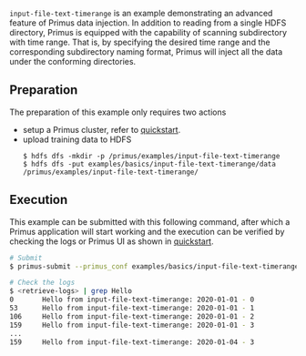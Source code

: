 `input-file-text-timerange` is an example demonstrating an advanced feature of Primus data
injection. In addition to reading from a single HDFS directory, Primus is equipped with the
capability of scanning subdirectory with time range. That is, by specifying the desired time range
and the corresponding subdirectory naming format, Primus will inject all the data under the
conforming directories.

## Preparation

The preparation of this example only requires two actions
- setup a Primus cluster, refer to [quickstart](../../docs/primus-quickstart.md).
- upload training data to HDFS
  ```
  $ hdfs dfs -mkdir -p /primus/examples/input-file-text-timerange 
  $ hdfs dfs -put examples/basics/input-file-text-timerange/data /primus/examples/input-file-text-timerange/
  ```

## Execution

This example can be submitted with this following command, after which a Primus application will
start working and the execution can be verified by checking the logs or Primus UI as shown
in [quickstart](../../docs/primus-quickstart.md).

```bash
# Submit
$ primus-submit --primus_conf examples/basics/input-file-text-timerange/primus_config.json

# Check the logs
$ <retrieve-logs> | grep Hello
0       Hello from input-file-text-timerange: 2020-01-01 - 0
53      Hello from input-file-text-timerange: 2020-01-01 - 1
106     Hello from input-file-text-timerange: 2020-01-01 - 2
159     Hello from input-file-text-timerange: 2020-01-01 - 3
...
159     Hello from input-file-text-timerange: 2020-01-04 - 3
```